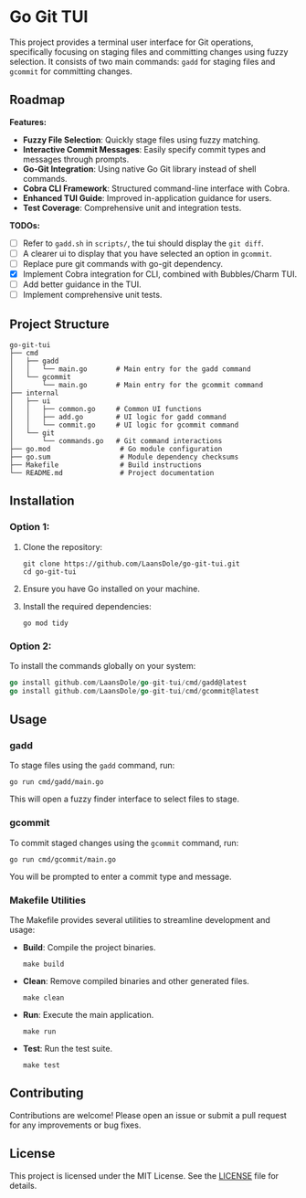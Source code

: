 # Go Git TUI

This project provides a terminal user interface for Git operations, specifically focusing on staging files and committing changes using fuzzy selection. It consists of two main commands: `gadd` for staging files and `gcommit` for committing changes.

## Roadmap
**Features:**

- **Fuzzy File Selection**: Quickly stage files using fuzzy matching.
- **Interactive Commit Messages**: Easily specify commit types and messages through prompts.
- **Go-Git Integration**: Using native Go Git library instead of shell commands.
- **Cobra CLI Framework**: Structured command-line interface with Cobra.
- **Enhanced TUI Guide**: Improved in-application guidance for users.
- **Test Coverage**: Comprehensive unit and integration tests.

**TODOs:** 
- [ ] Refer to `gadd.sh` in `scripts/`, the tui should display the `git diff`.
- [ ] A clearer ui to display that you have selected an option in `gcommit`.
- [ ] Replace pure git commands with go-git dependency.
- [x] Implement Cobra integration for CLI, combined with Bubbles/Charm TUI.
- [ ] Add better guidance in the TUI.
- [ ] Implement comprehensive unit tests.

## Project Structure

```
go-git-tui
├── cmd
│   ├── gadd
│   │   └── main.go       # Main entry for the gadd command
│   └── gcommit
│       └── main.go       # Main entry for the gcommit command
├── internal
│   ├── ui
│   │   ├── common.go     # Common UI functions
│   │   ├── add.go        # UI logic for gadd command
│   │   └── commit.go     # UI logic for gcommit command
│   └── git
│       └── commands.go   # Git command interactions
├── go.mod                 # Go module configuration
├── go.sum                 # Module dependency checksums
├── Makefile               # Build instructions
└── README.md              # Project documentation
```

## Installation

### Option 1:

1. Clone the repository:
    ```shell
    git clone https://github.com/LaansDole/go-git-tui.git
    cd go-git-tui
    ```

2. Ensure you have Go installed on your machine.

3. Install the required dependencies:
    ```shell
    go mod tidy
    ```

### Option 2:
To install the commands globally on your system:
```go
go install github.com/LaansDole/go-git-tui/cmd/gadd@latest
go install github.com/LaansDole/go-git-tui/cmd/gcommit@latest
```

## Usage

### gadd

To stage files using the `gadd` command, run:
```shell
go run cmd/gadd/main.go
```
This will open a fuzzy finder interface to select files to stage.

### gcommit

To commit staged changes using the `gcommit` command, run:
```shell
go run cmd/gcommit/main.go
```
You will be prompted to enter a commit type and message.

### Makefile Utilities

The Makefile provides several utilities to streamline development and usage:

- **Build**: Compile the project binaries.
    ```shell
    make build
    ```

- **Clean**: Remove compiled binaries and other generated files.
    ```shell
    make clean
    ```

- **Run**: Execute the main application.
    ```shell
    make run
    ```

- **Test**: Run the test suite.
    ```shell
    make test
    ```

## Contributing

Contributions are welcome! Please open an issue or submit a pull request for any improvements or bug fixes.

## License

This project is licensed under the MIT License. See the [LICENSE](LICENSE) file for details.